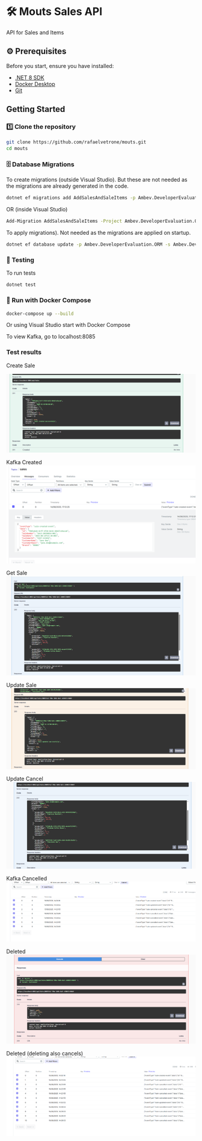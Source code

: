 # 🛠️ Mouts Sales API

API for Sales and Items

## ⚙️ Prerequisites

Before you start, ensure you have installed:
- [.NET 8 SDK](https://dotnet.microsoft.com/en-us/download)
- [Docker Desktop](https://www.docker.com/products/docker-desktop)
- [Git](https://git-scm.com/)

## Getting Started

### 1️⃣  Clone the repository

```bash
git clone https://github.com/rafaelvetrone/mouts.git
cd mouts
```

### 🗄️ Database Migrations

To create migrations (outside Visual Studio). But these are not needed as the migrations are already generated in the code.

```bash
dotnet ef migrations add AddSalesAndSaleItems -p Ambev.DeveloperEvaluation.ORM -s Ambev.DeveloperEvaluation.WebApi
```
OR (inside Visual Studio)

```bash
Add-Migration AddSalesAndSaleItems -Project Ambev.DeveloperEvaluation.ORM -StartupProject Ambev.DeveloperEvaluation.WebApi
```

To apply migrations). Not needed as the migrations are applied on startup.

```bash
dotnet ef database update -p Ambev.DeveloperEvaluation.ORM -s Ambev.DeveloperEvaluation.WebApi
```

### 🧪 Testing
To run tests

```bash
dotnet test
```

### 🚀 Run with Docker Compose

```bash
docker-compose up --build
```

Or using Visual Studio start with Docker Compose

To view Kafka, go to  localhost:8085

### Test results

Create Sale

![Screenshot 1](testData/Sales_1_Created.PNG)

Kafka Created
![Screenshot 2](testData/Sales_2_Kafka_Created.PNG)

Get Sale
![Screenshot 3](testData/Sales_3_Get.PNG)

Update Sale
![Screenshot 4](testData/Sales_4_Updated.PNG)

Update Cancel
![Screenshot 5](testData/Sales_5_Get_Updated_Cancelled.PNG)

Kafka Cancelled
![Screenshot 6](testData/Sales_6_KAfka_Cancelled.PNG)

Deleted
![Screenshot 7](testData/Sales_7_Deleted.PNG)

Deleted (deleting also cancels)
![Screenshot 8](testData/Sales_8_Kafka_Deleted_Cancelled.PNG)